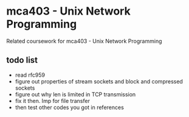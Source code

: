 # mca403 - Unix Network Programming

Related coursework for mca403 - Unix Network Programming

## todo list

- read rfc959
- figure out properties of stream sockets and block and compressed sockets
- figure out why len is limited in TCP transmission
- fix it then. Imp for file transfer
- then test other codes you got in references